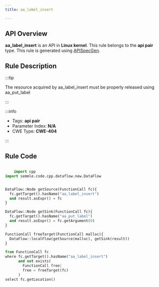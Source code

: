 ```yaml
---
title: aa_label_insert

---
```



## API Overview
**aa_label_insert** is an API in **Linux kernel**. This rule belongs to the **api pair** type. This rule is generated using [APISpecGen](../../tools/APISpecGen).
## Rule Description

:::tip

The resource acquired by aa_label_insert must be properly released using aa_put_label

:::

:::info

- Tags: **api pair**
- Parameter Index: **N/A**
- CWE Type: **CWE-404**

:::

## Rule Code
```python

    import cpp
import semmle.code.cpp.dataflow.new.DataFlow


DataFlow::Node getSource(FunctionCall fc){
  fc.getTarget().hasName("aa_label_insert")
  and result.asExpr() = fc
}

DataFlow::Node getSink(FunctionCall fc){
  fc.getTarget().hasName("aa_put_label")
  and result.asExpr() = fc.getArgument(0)
}

FunctionCall freeTarget(FunctionCall malloc){
  DataFlow::localFlow(getSource(malloc), getSink(result))
}

from FunctionCall fc
where fc.getTarget().hasName("aa_label_insert")
      and not exists(
        FunctionCall free| 
        free = freeTarget(fc)
      )
select fc.getLocation()

    
```